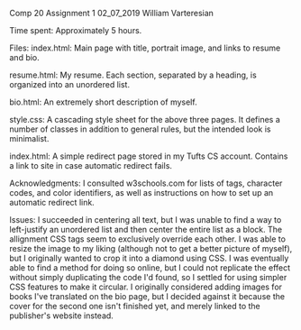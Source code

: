 Comp 20
Assignment 1
02_07_2019
William Varteresian

Time spent:  Approximately 5 hours.

Files:
index.html:  Main page with title, portrait image, and links to resume and bio.

resume.html: My resume. Each section, separated by a heading,
             is organized into an unordered list.

bio.html:    An extremely short description of myself.

style.css:   A cascading style sheet for the above three pages.
             It defines a number of classes in addition to general rules,
             but the intended look is minimalist.

index.html:  A simple redirect page stored in my Tufts CS account.
             Contains a link to site in case automatic redirect fails.

Acknowledgments: I consulted w3schools.com for lists of tags, character codes,
                 and color identifiers, as well as instructions on how
                 to set up an automatic redirect link.

Issues:      I succeeded in centering all text, but I was unable to find a way
             to left-justify an unordered list and then center the entire list
             as a block. The allignment CSS tags seem to exclusively override each other.
             I was able to resize the image to my liking (although not to get
             a better picture of myself), but I originally wanted to crop it
             into a diamond using CSS. I was eventually able to find a method
             for doing so online, but I could not replicate the effect without
             simply duplicating the code I'd found, so I settled for using
             simpler CSS features to make it circular.
             I originally considered adding images for books I've translated
             on the bio page, but I decided against it because the cover for
             the second one isn't finished yet, and merely linked
             to the publisher's website instead.